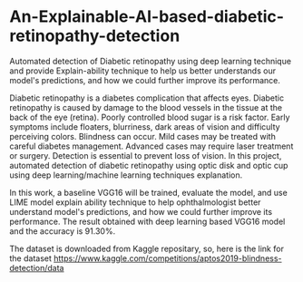 # An-Explainable-AI-based-diabetic-retinopathy-detection
Automated detection of Diabetic retinopathy using deep learning technique and provide Explain-ability technique to help us better understands our model's predictions, and how we could further improve its performance.




Diabetic retinopathy is a diabetes complication that affects eyes. Diabetic retinopathy is caused by damage to the blood vessels in the tissue at the back of the eye (retina). Poorly controlled blood sugar is a risk factor. Early symptoms include floaters, blurriness, dark areas of vision and difficulty perceiving colors. Blindness can occur. Mild cases may be treated with careful diabetes management. Advanced cases may require laser treatment or surgery. Detection is essential to prevent loss of vision. In this project, automated detection of diabetic retinopathy using optic disk and optic cup using deep learning/machine learning techniques explanation. 

In this work, a baseline VGG16 will be trained, evaluate the model, and use LIME model explain ability technique to help ophthalmologist better understand model's predictions, and how we could further improve its performance. The result obtained with deep learning based VGG16 model and the accuracy is 91.30%.



The dataset is downloaded from Kaggle repositary, so, here is the link for the dataset https://www.kaggle.com/competitions/aptos2019-blindness-detection/data
